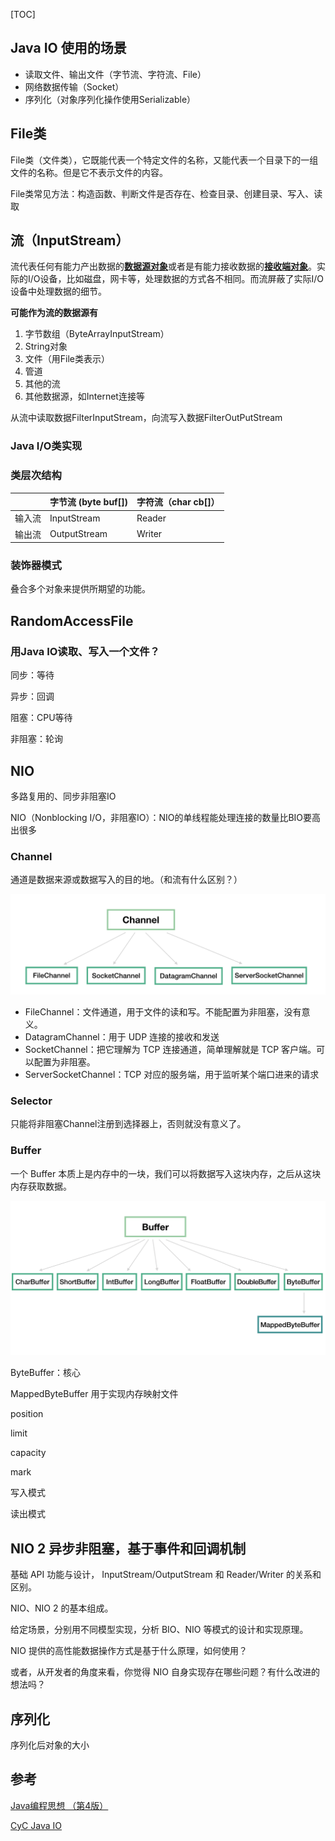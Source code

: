 [TOC]

## Java IO 使用的场景

- 读取文件、输出文件（字节流、字符流、File）
- 网络数据传输（Socket）
- 序列化（对象序列化操作使用Serializable）



## File类

File类（文件类），它既能代表一个特定文件的名称，又能代表一个目录下的一组文件的名称。但是它不表示文件的内容。

File类常见方法：构造函数、判断文件是否存在、检查目录、创建目录、写入、读取



## 流（InputStream）

流代表任何有能力产出数据的<u>**数据源对象**</u>或者是有能力接收数据的<u>**接收端对象**</u>。实际的I/O设备，比如磁盘，网卡等，处理数据的方式各不相同。而流屏蔽了实际I/O设备中处理数据的细节。

**可能作为流的数据源有**

1. 字节数组（ByteArrayInputStream）
2. String对象
3. 文件（用File类表示）
4. 管道
5. 其他的流
6. 其他数据源，如Internet连接等

从流中读取数据FilterInputStream，向流写入数据FilterOutPutStream

### Java I/O类实现

### 类层次结构

|        | 字节流 (byte buf[]) | 字符流（char cb[]） |
| ------ | ------------------- | ------------------- |
| 输入流 | InputStream         | Reader              |
| 输出流 | OutputStream        | Writer              |

### 装饰器模式

叠合多个对象来提供所期望的功能。



## RandomAccessFile



### 用Java IO读取、写入一个文件？
同步：等待

异步：回调

阻塞：CPU等待

非阻塞：轮询



## NIO

多路复用的、同步非阻塞IO

NIO（Nonblocking I/O，非阻塞IO）：NIO的单线程能处理连接的数量比BIO要高出很多

### Channel

通道是数据来源或数据写入的目的地。（和流有什么区别？）

![](./assert/channel.png)

- FileChannel：文件通道，用于文件的读和写。不能配置为非阻塞，没有意义。
- DatagramChannel：用于 UDP 连接的接收和发送
- SocketChannel：把它理解为 TCP 连接通道，简单理解就是 TCP 客户端。可以配置为非阻塞。
- ServerSocketChannel：TCP 对应的服务端，用于监听某个端口进来的请求

### Selector
只能将非阻塞Channel注册到选择器上，否则就没有意义了。

### Buffer

一个 Buffer 本质上是内存中的一块，我们可以将数据写入这块内存，之后从这块内存获取数据。

![](./assert/6.png)



ByteBuffer：核心

MappedByteBuffer 用于实现内存映射文件

position

limit

capacity

mark



写入模式

读出模式

## NIO 2 异步非阻塞，基于事件和回调机制

基础 API 功能与设计， InputStream/OutputStream 和 Reader/Writer 的关系和区别。

NIO、NIO 2 的基本组成。

给定场景，分别用不同模型实现，分析 BIO、NIO 等模式的设计和实现原理。

NIO 提供的高性能数据操作方式是基于什么原理，如何使用？

或者，从开发者的角度来看，你觉得 NIO 自身实现存在哪些问题？有什么改进的想法吗？



## 序列化

序列化后对象的大小



## 参考

[Java编程思想 （第4版）](https://book.douban.com/subject/2130190/)

[CyC Java IO](https://github.com/CyC2018/CS-Notes/blob/master/notes/Java%20IO.md)